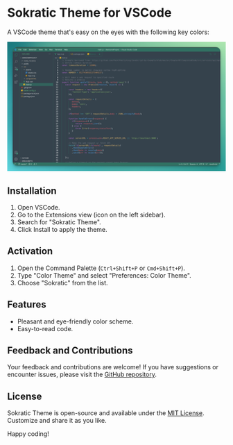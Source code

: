 # Sokratic Theme for VSCode

A VSCode theme that's easy on the eyes with the following key colors:

![Screenshot](screenshot.png)
## Installation

1. Open VSCode.
2. Go to the Extensions view (icon on the left sidebar).
3. Search for "Sokratic Theme".
4. Click Install to apply the theme.

## Activation

1. Open the Command Palette (`Ctrl+Shift+P` or `Cmd+Shift+P`).
2. Type "Color Theme" and select "Preferences: Color Theme".
3. Choose "Sokratic" from the list.

## Features

- Pleasant and eye-friendly color scheme.
- Easy-to-read code.

## Feedback and Contributions

Your feedback and contributions are welcome! If you have suggestions or encounter issues, please visit the [GitHub repository](https://github.com/yourusername/sokratic-theme).

## License

Sokratic Theme is open-source and available under the [MIT License](LICENSE.md). Customize and share it as you like.

Happy coding!
